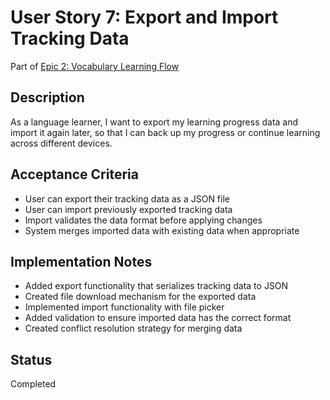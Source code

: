 # User Story 7: Export and Import Tracking Data

Part of [Epic 2: Vocabulary Learning Flow](../epic-2-vocabulary-learning-flow.md)

## Description

As a language learner, I want to export my learning progress data and import it again later, so that I can back up my progress or continue learning across different devices.

## Acceptance Criteria

- User can export their tracking data as a JSON file
- User can import previously exported tracking data
- Import validates the data format before applying changes
- System merges imported data with existing data when appropriate

## Implementation Notes

- Added export functionality that serializes tracking data to JSON
- Created file download mechanism for the exported data
- Implemented import functionality with file picker
- Added validation to ensure imported data has the correct format
- Created conflict resolution strategy for merging data

## Status

Completed
